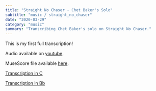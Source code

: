```yaml
---
title: "Straight No Chaser - Chet Baker's Solo"
subtitle: "music / straight_no_chaser"
date: "2020-03-29"
category: "music"
summary: "Transcribing Chet Baker's solo on Straight No Chaser."
---
```


This is my first full transcription!

Audio available on [youtube](https://www.youtube.com/watch?v=Mr3RYGrVkaY).

MuseScore file available [here](https://musescore.com/user/14974706/scores/6063797).

[Transcription in C](/static/straight_no_chaser_c.pdf)

[Transcription in Bb](/static/straight_no_chaser_bb.pdf)